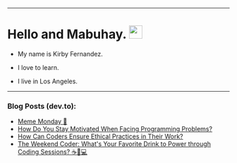 
<img src="https://komarev.com/ghpvc/?username=kirbygit&style=flat-square&color=blue" alt=""/>

---
<h1>
  Hello and Mabuhay.
  <img src="https://media.giphy.com/media/hvRJCLFzcasrR4ia7z/giphy.gif" width="30px"/>
</h1>

- My name is Kirby Fernandez.

- I love to learn.

- I live in Los Angeles.

---

### Blog Posts (dev.to):
<!-- BLOG-POST-LIST:START -->
- [Meme Monday 🧵](https://dev.to/ben/meme-monday-54i0)
- [How Do You Stay Motivated When Facing Programming Problems?](https://dev.to/codenewbieteam/how-do-you-stay-motivated-when-facing-programming-problems-580l)
- [How Can Coders Ensure Ethical Practices in Their Work?](https://dev.to/codenewbieteam/how-can-coders-ensure-ethical-practices-in-their-work-2ao0)
- [The Weekend Coder: What&#39;s Your Favorite Drink to Power through Coding Sessions? ☕🥤💻](https://dev.to/codenewbieteam/the-weekend-coder-whats-your-favorite-drink-to-power-through-coding-sessions-1ok7)
<!-- BLOG-POST-LIST:END -->
